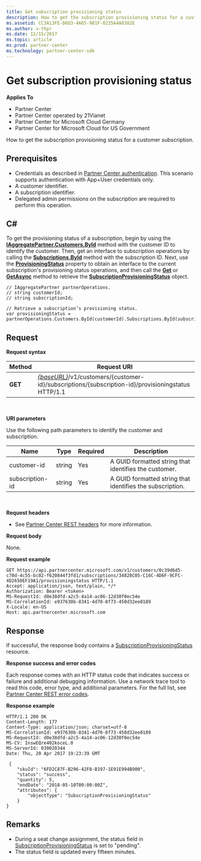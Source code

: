 ```yaml
---
title: Get subscription provisioning status
description: How to get the subscription provisioning status for a customer subscription.
ms.assetid: CC3A13FE-D6D3-4A65-981F-0235A4A8382E
ms.author: v-thpr
ms.date: 12/15/2017
ms.topic: article
ms.prod: partner-center
ms.technology: partner-center-sdk
---
```


# Get subscription provisioning status


**Applies To**

-   Partner Center
-   Partner Center operated by 21Vianet
-   Partner Center for Microsoft Cloud Germany
-   Partner Center for Microsoft Cloud for US Government

How to get the subscription provisioning status for a customer subscription.

## <span id="Prerequisites"></span><span id="prerequisites"></span><span id="PREREQUISITES"></span>Prerequisites


-   Credentials as described in [Partner Center authentication](partner-center-authentication.md). This scenario supports authentication with App+User credentials only.
-   A customer identifier.
-   A subscription identifier.
-   Delegated admin permissions on the subscription are required to perform this operation.

## <span id="C_"></span><span id="c_"></span>C#


To get the provisioning status of a subscription, begin by using the [**IAggregatePartner.Customers.ById**](https://docs.microsoft.com/dotnet/api/microsoft.store.partnercenter.customers.icustomercollection.byid) method with the customer ID to identify the customer. Then, get an interface to subscription operations by calling the [**Subscriptions.ById**](https://docs.microsoft.com/dotnet/api/microsoft.store.partnercenter.customerusers.icustomerusercollection.byid) method with the subscription ID. Next, use the [**ProvisioningStatus**](https://docs.microsoft.com/dotnet/api/microsoft.store.partnercenter.subscriptions.isubscription.provisioningstatus) property to obtain an interface to the current subscription's provisioning status operations, and then call the [**Get**](https://docs.microsoft.com/dotnet/api/microsoft.store.partnercenter.subscriptions.isubscriptionprovisioningstatus.get) or [**GetAsync**](https://docs.microsoft.com/dotnet/api/microsoft.store.partnercenter.subscriptions.isubscriptionprovisioningstatus.getasync) method to retrieve the [**SubscriptionProvisioningStatus**](https://docs.microsoft.com/dotnet/api/microsoft.store.partnercenter.models.subscriptions.subscriptionprovisioningstatus) object.

```CSharp
// IAggregatePartner partnerOperations.
// string customerId;
// string subscriptionId; 

// Retrieve a subscription’s provisioning status.
var provisioningStatus = partnerOperations.Customers.ById(customerId).Subscriptions.ById(subscriptionID).ProvisioningStatus.Get();
```

## <span id="_Request"></span><span id="_request"></span><span id="_REQUEST"></span> Request


**Request syntax**

| Method  | Request URI                                                                                                                        |
|---------|------------------------------------------------------------------------------------------------------------------------------------|
| **GET** | [*{baseURL}*](partner-center-rest-urls.md)/v1/customers/{customer-id}/subscriptions/{subscription-id}/provisioningstatus HTTP/1.1 |

 

**URI parameters**

Use the following path parameters to identify the customer and subscription.

| Name            | Type   | Required | Description                                               |
|-----------------|--------|----------|-----------------------------------------------------------|
| customer-id     | string | Yes      | A GUID formatted string that identifies the customer.     |
| subscription-id | string | Yes      | A GUID formatted string that identifies the subscription. |

 

**Request headers**

-   See [Partner Center REST headers](headers.md) for more information.

**Request body**

None.

**Request example**

```
GET https://api.partnercenter.microsoft.com/v1/customers/0c39d6d5-c70d-4c55-bc02-f620844f3fd1/subscriptions/34828C05-C16C-4D6F-9CFC-4D2650EF19A1/provisioningstatus HTTP/1.1
Accept: application/json, text/plain, */*
Authorization: Bearer <token>
MS-RequestId: d0e38dfd-a2c5-4a14-ac06-12d30f0ec54e
MS-CorrelationId: e937630b-8341-4d70-8f73-450d32ee0189
X-Locale: en-US
Host: api.partnercenter.microsoft.com
```

## <span id="Response"></span><span id="response"></span><span id="RESPONSE"></span>Response


If successful, the response body contains a [SubscriptionProvisioningStatus](subscriptions.md#subscriptionprovisioningstatus) resource.

**Response success and error codes**

Each response comes with an HTTP status code that indicates success or failure and additional debugging information. Use a network trace tool to read this code, error type, and additional parameters. For the full list, see [Partner Center REST error codes](error-codes.md).

**Response example**

```
HTTP/1.1 200 OK
Content-Length: 177
Content-Type: application/json; charset=utf-8
MS-CorrelationId: e937630b-8341-4d70-8f73-450d32ee0189
MS-RequestId: d0e38dfd-a2c5-4a14-ac06-12d30f0ec54e
MS-CV: InswEQre402koceL.0
MS-ServerId: 030020344
Date: Thu, 20 Apr 2017 19:23:39 GMT

﻿ {
    "skuId": "6FD2C87F-B296-42F0-B197-1E91E994B900",
    "status": "success",
    "quantity": 5,
    "endDate": "2018-05-10T00:00:00Z",
    "attributes": {
        "objectType": "SubscriptionProvisioningStatus"
    }
}
```

## <span id="Remarks"></span><span id="remarks"></span><span id="REMARKS"></span>Remarks


-   During a seat change assignment, the status field in [SubscriptionProvisioningStatus](subscriptions.md#subscriptionprovisioningstatus) is set to "pending".
-   The status field is updated every fifteen minutes.

 

 




